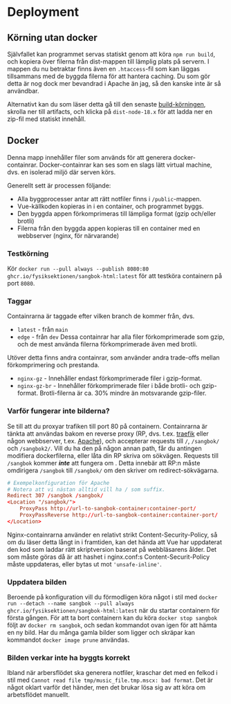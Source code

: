 # Deployment
## Körning utan docker
Självfallet kan programmet servas statiskt genom att köra `npm run build`, och kopiera över filerna från dist-mappen till lämplig plats på servern. I mappen du nu betraktar finns även en  `.htaccess`-fil som kan läggas tillsammans med de byggda filerna för att hantera caching. Du som gör detta är nog dock mer bevandrad i Apache än jag, så den kanske inte är så användbar.

Alternativt kan du som läser detta gå till den senaste [build-körningen](https://github.com/Fysiksektionen/sangbok-html/actions/workflows/build-vue.yml), skrolla ner till artifacts, och klicka på `dist-node-18.x` för att ladda ner en zip-fil med statiskt innehåll.

## Docker
Denna mapp innehåller filer som används för att generera docker-containrar. Docker-containrar kan ses som en slags lätt virtual machine, dvs. en isolerad miljö där serven körs.

Generellt sett är processen följande:
* Alla byggprocesser antar att rätt notfiler finns i `/public`-mappen.
* Vue-källkoden kopieras in i en container, och programmet byggs.
* Den byggda appen förkomprimeras till lämpliga format (gzip och/eller brotli)
* Filerna från den byggda appen kopieras till en container med en webbserver (nginx, för närvarande)

### Testkörning
Kör `docker run --pull always --publish 8080:80 ghcr.io/fysiksektionen/sangbok-html:latest` för att testköra containern på port `8080`.

### Taggar
Containrarna är taggade efter vilken branch de kommer från, dvs.
* `latest` - från `main`
* `edge` - från `dev`
Dessa containrar har alla filer förkomprimerade som gzip, och de mest använda filerna förkomprimerade även med brotli.

Utöver detta finns andra containrar, som använder andra trade-offs mellan förkomprimering och prestanda.
* `nginx-gz` - Innehåller endast förkomprimerade filer i gzip-format.
* `nginx-gz-br` - Innehåller förkomprimerade filer i både brotli- och gzip-format. Brotli-filerna är ca. 30% mindre än motsvarande gzip-filer.

### Varför fungerar inte bilderna?
Se till att du proxyar trafiken till port 80 på containern. Containrarna är tänkta att användas bakom en reverse proxy (RP, dvs. t.ex. [traefik](https://traefik.io/traefik/) eller någon webbserver, t.ex. [Apache](httpd.apache.org)), och accepterar requests till `/`, `/sangbok/` och `/sangbok2/`. Vill du ha den på någon annan path, får du antingen modifiera dockerfilerna, eller låta din RP skriva om sökvägen. Requests till `/sangbok` kommer _**inte**_ att fungera om . Detta innebär att RP:n måste omdirigera `/sangbok` till `/sangbok/` om den skriver om redirect-sökvägarna.

```conf
# Exempelkonfiguration för Apache
# Notera att vi nästan alltid vill ha / som suffix.
Redirect 307 /sangbok /sangbok/
<Location "/sangbok/">
    ProxyPass http://url-to-sangbok-container:container-port/
    ProxyPassReverse http://url-to-sangbok-container:container-port/
</Location>
```

Nginx-containrarna använder en relativt strikt Content-Security-Policy, så om du läser detta långt in i framtiden, kan det hända att Vue har uppdaterat den kod som laddar rätt skriptversion baserat på webbläsarens ålder. Det som måste göras då är att hashet i nginx.conf:s Content-Securit-Policy måste uppdateras, eller bytas ut mot `'unsafe-inline'`.

### Uppdatera bilden
Beroende på konfiguration vill du förmodligen köra något i stil med `docker run --detach --name sangbok --pull always ghcr.io/fysiksektionen/sangbok-html:latest` när du startar containern för första gången. För att ta bort containern kan du köra  `docker stop sangbok` följt av `docker rm sangbok`, och sedan kommandot ovan igen för att hämta en ny bild. Har du många gamla bilder som ligger och skräpar kan kommandot `docker image prune` användas.

### Bilden verkar inte ha byggts korrekt
Ibland när arbersflödet ska generera notfiler, kraschar det med en felkod i stil med `Cannot read file tmp/music_file.tmp.mscx: bad format`. Det är något oklart varför det händer, men det brukar lösa sig av att köra om arbetsflödet manuellt.